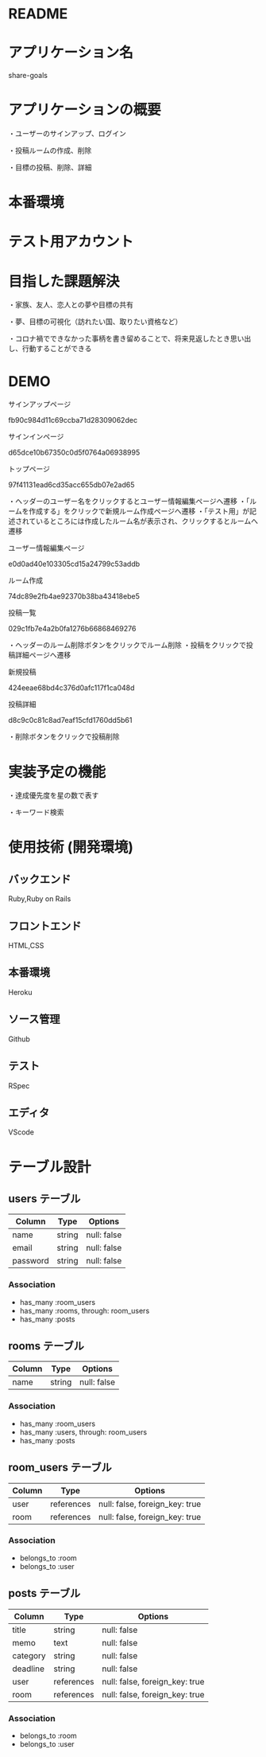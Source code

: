 # README

# アプリケーション名

share-goals

# アプリケーションの概要

・ユーザーのサインアップ、ログイン

・投稿ルームの作成、削除

・目標の投稿、削除、詳細

# 本番環境


# テスト用アカウント




# 目指した課題解決

・家族、友人、恋人との夢や目標の共有

・夢、目標の可視化（訪れたい国、取りたい資格など）

・コロナ禍でできなかった事柄を書き留めることで、将来見返したとき思い出し、行動することができる

# DEMO

サインアップページ

fb90c984d11c69ccba71d28309062dec

サインインページ

d65dce10b67350c0d5f0764a06938995

トップページ

97f41131ead6cd35acc655db07e2ad65

・ヘッダーのユーザー名をクリックするとユーザー情報編集ページへ遷移
・「ルームを作成する」をクリックで新規ルーム作成ページへ遷移
・「テスト用」が記述されているところには作成したルーム名が表示され、クリックするとルームへ遷移

ユーザー情報編集ページ

e0d0ad40e103305cd15a24799c53addb

ルーム作成

74dc89e2fb4ae92370b38ba43418ebe5

投稿一覧

029c1fb7e4a2b0fa1276b66868469276

・ヘッダーのルーム削除ボタンをクリックでルーム削除
・投稿をクリックで投稿詳細ページへ遷移


新規投稿

424eeae68bd4c376d0afc117f1ca048d

投稿詳細

d8c9c0c81c8ad7eaf15cfd1760dd5b61

・削除ボタンをクリックで投稿削除


# 実装予定の機能

・達成優先度を星の数で表す

・キーワード検索

# 使用技術 (開発環境)

## バックエンド

Ruby,Ruby on Rails

##  フロントエンド

HTML,CSS

## 本番環境

Heroku

## ソース管理

Github

## テスト

RSpec

## エディタ

VScode

# テーブル設計

## users テーブル

| Column   | Type   | Options     |
| -------- | ------ | ----------- |
| name     | string | null: false |
| email    | string | null: false |
| password | string | null: false |

### Association

- has_many :room_users
- has_many :rooms, through: room_users
- has_many :posts

## rooms テーブル

| Column | Type   | Options     |
| ------ | ------ | ----------- |
| name   | string | null: false |

### Association

- has_many :room_users
- has_many :users, through: room_users
- has_many :posts

## room_users テーブル

| Column | Type       | Options                        |
| ------ | ---------- | ------------------------------ |
| user   | references | null: false, foreign_key: true |
| room   | references | null: false, foreign_key: true |

### Association

- belongs_to :room
- belongs_to :user

## posts テーブル

| Column      | Type       | Options                        |
| ----------- | ---------- | ------------------------------ |
| title       | string     | null: false                    |
| memo        | text       | null: false                    |
| category    | string     | null: false                    |
| deadline    | string     | null: false                    |
| user        | references | null: false, foreign_key: true |
| room        | references | null: false, foreign_key: true |

### Association

- belongs_to :room
- belongs_to :user